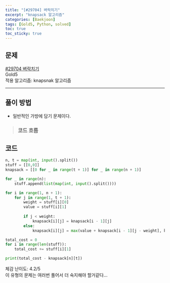 ```yaml
---
title: "[#29704] 벼락치기"
excerpt: "knapsack 알고리즘"
categories: [Baekjoon]
tags: [Gold5, Python, solved]
toc: true
toc_sticky: true
---
```


## 문제
[#29704 벼락치기](https://www.acmicpc.net/problem/29704) <br>
Gold5 <br>
적용 알고리즘: knapsnak 알고리즘

***

## 풀이 방법
* 일반적인 가방에 담기 문제이다.

> ### 코드 흐름


## 코드
~~~python
n, t = map(int, input().split())
stuff = [[0,0]]
knapsack = [[0 for _ in range(t + 1)] for _ in range(n + 1)]

for _ in range(n):
    stuff.append(list(map(int, input().split())))

for i in range(1, n + 1):
    for j in range(1, t + 1):
        weight = stuff[i][0] 
        value = stuff[i][1]
       
        if j < weight:
            knapsack[i][j] = knapsack[i - 1][j]
        else:
            knapsack[i][j] = max(value + knapsack[i - 1][j - weight], knapsack[i - 1][j])

total_cost = 0
for i in range(len(stuff)):
    total_cost += stuff[i][1]

print(total_cost - knapsack[n][t])
~~~

체감 난이도: 4.2/5 <br>
이 유형의 문제는 여러번 풀어서 더 숙지해야 할거같다...